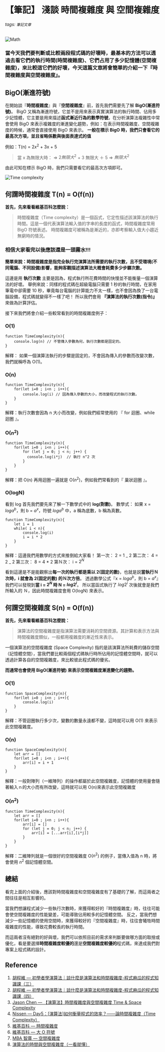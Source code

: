 # 【筆記】 淺談 時間複雜度 與 空間複雜度

###### tags: `筆記文章`

![Math](https://image.freepik.com/free-vector/realistic-math-chalkboard-background_23-2148154055.jpg)

### 當今天我們要判斷或比較兩段程式碼的好壞時，最基本的方法可以透過去看它們的執行時間(時間複雜度)、它們占用了多少記憶體(空間複雜度)，來比較這它們的好壞，今天這篇文章將會簡單的介紹一下『時間複雜度與空間複雜度』。

## BigO(漸進符號)

在開始談『**時間複雜度**』與『**空間複雜度**』前，首先我們需要先了解 **BigO(漸進符號)**。
BigO 又稱為漸進符號，它並不是用來表示真實演算法的執行時間、佔用多少記憶體，它主要是用來描述**函式漸近行為的數學符號**，在分析演算法複雜性中常會使用 BigO 來表示複雜度的漸進變化趨勢，例如：在表示時間複雜度、空間複雜度的時候，通常會直接使用 BigO 來表示。
**一般在標示 BigO 時，我們只會看它的最高次方項，並且省略係數與後面表達式的值**

例如：T(n) = $2x^2$ + 3x + 5

> 當 x 為無限大時：
> => $2無限大^2$ + 3 無限大 ＋ 5
> => $無限大^2$

由此可知在標示 BigO 時，我們只需要看它的最高次方項即可。

![Time complexity](https://upload.wikimedia.org/wikipedia/commons/thumb/7/7e/Comparison_computational_complexity.svg/400px-Comparison_computational_complexity.svg.png)

## 何謂時間複雜度 T(n) = O(f(n))

**首先，先來看看維基百科怎麼說：**

> 時間複雜度（Time complexity）是一個函式，它定性描述該演算法的執行時間。這是一個代表演算法輸入值的字串的長度的函式，時間複雜度常用 BigO 符號表述。
> 時間複雜度可被稱為是漸近的，亦即考察輸入值大小趨近無窮時的情況。

### 相信大家看完以後應該還是一頭霧水!!!

**簡單來說：時間複雜度是指完全執行完演算法所需要的執行次數，且不受環境(不同電腦、不同設備)影響，能夠客觀描述演算法大概會耗費多少步驟次數。**

這邊是用 **執行次數** 主要是因為，程式執行所花費時間的快慢並不能衡量一個演算法的好壞。
舉例來說：同樣的程式碼在超級電腦只需要 1 秒的執行時間，在家用筆電中卻需要 10 秒，畢竟每台電腦的計算能力不太一樣，也不會因為換了一台電腦設備，程式碼就變得不一樣了吧！
所以我們會用 **『演算法的執行次數(指令)』** 來做為計算評估。

接下來我們將會介紹一些較常看到的時間複雜度例子：

### O(1)

```javascript=
function TimeComplexity(n){
    console.log(n) // 不管傳入參數為何，執行次數都是固定的。
}
```

解釋： 如果一個演算法執行的步驟是固定的，不會因為傳入的參數而改變次數，我們就稱呼為 O(1)。

### O(n)

```javascript=
function TimeComplexity(n){
    for(let i=0 ; i<n ; i++){
        console.log(i) // 因為傳入參數的大小，而改變程式的執行次數。
    }
}
```

解釋：執行次數會因為 n 大小而改變，例如我們經常使用的 『 for 迴圈、while 迴圈 』。

### O($n^2$)

```javascript=
function TimeComplexity(n){
    for(let i=0 ; i<n ; i++){
        for (let j = 0; j < n; j++) {
          console.log(i*j)  // 執行 n^2 次
        }
    }
}
```

解釋：把 O(n) 再用迴圈一遍就是 O($n^2$)，例如我們常看到的『 巢狀迴圈 』。

### O(logN)

看到 log 首先我們要先來了解一下數學式中的 **log(對數)**。
數學式： 如果 x = $loga^b$，則 b = $a^x$，符號 $loga^b$ 中，a 稱為底數，b 稱為真數。

```javascript=
function TimeComplexity(n){
    let i = 1
    while( i < n){
        console.log(i)
        i = i * 2
    }
}
```

解釋：這邊我們用數學的方式來推倒給大家看！
第一次： 2 = 1 _ 2
第二次： 4 = 2 _ 2
第三次： 8 = 4 \* 2
第Ｎ次： i = $2^N$

看到這邊是不是能觀察出**每一次的執行都是乘以 2(固定的數)**，也就是説**當執行Ｎ次時，i 就會為 2(固定的數) 的Ｎ次方倍**。
透過數學公式『x = $loga^b$，則 b = $a^x$』我們可以發現到**當 i = $2^N$ 時 N = $log2^i$**。
所以當函式執行了 $log2^i$ 次後就會是我們所輸入的 Ｎ，因此時間複雜度會用 O(logN) 來表示。

## 何謂空間複雜度 S(n) = O(f(n))

**首先，先來看看維基百科怎麼說：**

> 演算法的空間複雜度是指演算法需要消耗的空間資源。其計算和表示方法與時間複雜度類似，一般都用複雜度的漸近性來表示。

一個演算法的空間複雜度 (Space Complexity) 指的是該演算法所耗費的儲存空間（記憶體空間），當我們要比較兩個程式碼執行時所佔用的記憶體空間時，就可以透過計算各自的空間複雜度，來比較彼此程式碼的優劣。

**而通常也會使用 BigO(漸進符號) 來表示空間複雜度漸進變化的趨勢。**

### O(1)

```javascript=
function SpaceComplexity(n){
    for(let i=0 ; i<n ; i++){
        console.log(i)
    }
}
```

解釋：不管迴圈執行多少次，變數的數量永遠都不變，這時就可以用 O(1) 來表示此空間複雜度。

### O(n)

```javascript=
function SpaceComplexity(n){
    let arr = []
    for(let i=0 ; i<n ; i++){
        arr[i] = i + 1
    }
}
```

解釋：一般對陣列（一維陣列）的操作都屬於此空間複雜度，記憶體的使用量會隨著輸入ｎ的大小而有所改變，這時就可以用 O(n)來表示此空間複雜度

### O($n^2$)

```javascript=
function TimeComplexity(n){
    let arr = []
    for(let i=0 ; i<n ; i++){
        arr[i] = []
        for (let j = 0; j < n; j++) {
            arr[i] = [...arr[i],[i*j]]
        }
    }
}
```

解釋：二維陣列就是一個很好的空間複雜度 O($n^2$) 的例子，當傳入值為 n 時，將會使用 $n^2$ 個記憶體空間。

## 總結

看完上面的介紹後，應該對時間複雜度和空間複雜度有了基礎的了解，而這兩者之間往往是相互影響的。

當我們想讓程式減少一些執行次數時，來獲得較好的『時間複雜度』時，往往可能會使空間複雜度的性能變差，可能導致佔用較多的記憶體空間。
反之，當我們想減少一些記憶體的使用空間時，來獲得較好的『空間複雜度』時，往往會犧牲時間複雜度的性能，導致花費較長的執行時間。

而這兩者沒有絕對的好與壞，我們可以依照目前的需求來判斷要做哪方面的取捨或優化，看是要選擇**時間複雜度較優的**還是**空間複雜度較優的**程式碼，來達成我們對專案上程式碼的設計。

## Reference

1. [胡程維 — 初學者學演算法｜談什麼是演算法和時間複雜度-程式麻瓜的程式知識課（三）](https://medium.com/appworks-school/%E5%88%9D%E5%AD%B8%E8%80%85%E5%AD%B8%E6%BC%94%E7%AE%97%E6%B3%95-%E8%AB%87%E4%BB%80%E9%BA%BC%E6%98%AF%E6%BC%94%E7%AE%97%E6%B3%95%E5%92%8C%E6%99%82%E9%96%93%E8%A4%87%E9%9B%9C%E5%BA%A6-b1f6908e4b80)
2. [胡程維 — 初學者學演算法｜談什麼是演算法和時間複雜度-程式麻瓜的程式知識課（四）](https://medium.com/appworks-school/%E5%88%9D%E5%AD%B8%E8%80%85%E5%AD%B8%E6%BC%94%E7%AE%97%E6%B3%95-%E5%BE%9E%E6%99%82%E9%96%93%E8%A4%87%E9%9B%9C%E5%BA%A6%E8%AA%8D%E8%AD%98%E5%B8%B8%E8%A6%8B%E6%BC%94%E7%AE%97%E6%B3%95-%E4%B8%80-b46fece65ba5)
3. [Jason Chen — 【演算法】時間複雜度與空間複雜度 Time & Space Complexity](https://jason-chen-1992.weebly.com/home/time-space-complexity)
4. [Nissen — Day5：[演算法]如何衡量程式的效率？——論時間複雜度（Time Complexity）](https://ithelp.ithome.com.tw/articles/10203082)
5. [維基百科 — 時間複雜度](https://zh.wikipedia.org/zh-tw/%E6%97%B6%E9%97%B4%E5%A4%8D%E6%9D%82%E5%BA%A6)
6. [維基百科 — 大 O 符號](https://zh.wikipedia.org/wiki/%E5%A4%A7O%E7%AC%A6%E5%8F%B7)
7. [MBA 智庫 — 空間複雜度](https://wiki.mbalib.com/zh-tw/%E7%A9%BA%E9%97%B4%E5%A4%8D%E6%9D%82%E5%BA%A6)
8. [演算法的時間與空間複雜度（一看就懂）](https://www.itread01.com/content/1542770709.html)
